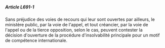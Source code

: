 ##### Article L691-1

Sans préjudice des voies de recours qui leur sont ouvertes par ailleurs, le ministère public, par la voie de l'appel, et tout créancier, par la voie de l'appel ou de la tierce opposition, selon le cas, peuvent contester la décision d'ouverture de la procédure d'insolvabilité principale pour un motif de compétence internationale.

